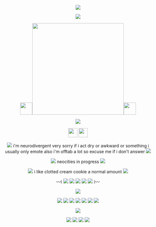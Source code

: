 <p align="center">
<img src="https://pixelsafari.neocities.org/buttons/bestviewedcomp.gif"/>
</p>

<p align="center">
<img src="https://64.media.tumblr.com/ce9417aa9d4517f38909b838ea12c9c6/50c11b3a3f8a415f-b8/s500x750/716b9146f1706b6b8ffd1ef60dc9f3aecbd7d5d3.pnj"/>
</p>

<p align="center">
<img src="https://64.media.tumblr.com/b8624b87c0884be2e7df9af15d108790/c51769d468e56c07-16/s75x75_c1/6687f613ef9ddb81ca0817a5d1f114487f271698.gifv" height="40"/><img src="https://files.catbox.moe/wpdsq8.webp" height="300"/><img src="https://pixelsafari.neocities.org/favicon/food/drink/teapot2.gif" height="40"/>
</p>

<p align="center">
<img src="https://pixelsafari.neocities.org/dividers/biscuits.gif"/>
</p>
<p align="center">
<img src="https://64.media.tumblr.com/a65629d57cf033a532a981d9e96ba4c9/fe33a9fe02b3f8cb-80/s75x75_c1/32d3f61df17e6de8fdeac9cb4668159459125233.pnj" height="30"/> <img src="https://64.media.tumblr.com/7ff7ca74f3fda2b5c6bded287255cb69/c4372e8d0b74cc83-7f/s75x75_c1/620a99b65283ad1c59d13bf27b94caa496dbdcff.pnj" height="30"/>
</p>
<p align="center">
<img src="https://64.media.tumblr.com/bb3b0485a238a47a12749ebb0d103860/7ee6e5e621b1f8b9-23/s75x75_c1/91366eee5599745ec0c7f80808a478561b3a1af3.gifv"/> i'm neurodivergent very sorry if i act dry or awkward or something i usually only emote also i'm offtab a lot so excuse me if i don't answer <img src="https://64.media.tumblr.com/bb3b0485a238a47a12749ebb0d103860/7ee6e5e621b1f8b9-23/s75x75_c1/91366eee5599745ec0c7f80808a478561b3a1af3.gifv"/>
</p>
<p align="center">
<img src="https://64.media.tumblr.com/5799526f5c06e5aeb7e091bff5954286/7ee6e5e621b1f8b9-1d/s75x75_c1/27a3f24785cebce97aa22c89043f742da88d3756.gifv"/> neocities in progress <img src="https://64.media.tumblr.com/c9380edd519d6a559d6368b320ed105f/7ee6e5e621b1f8b9-11/s75x75_c1/ff407f3d02a8bb96df668edb36c53d715592d0f4.gifv"/>
</p>

<p align="center">
<img src="https://pixelsafari.neocities.org/favicon/food/sweet/cookie15.gif"/> i like clotted cream cookie a normal amount <img src="https://pixelsafari.neocities.org/favicon/food/sweet/cookie15.gif"/>
</p>

<p align="center">
〰꒰ <img src="https://files.catbox.moe/fvbcuf.png"/> <img src="https://files.catbox.moe/ubwaby.png"/> <img src="https://files.catbox.moe/g3rpl8.png"/> <img src="https://files.catbox.moe/aw0e5u.png"/> <img src="https://files.catbox.moe/sqnqnm.png"/> ꒱〰
</p>

<p align="center">
<img src="https://64.media.tumblr.com/7d88aef712d69925165f197cd8f784de/53333f61af485e11-0d/s500x750/ac3580ad950e6fad05b8bb738debe51467bcd990.gifv"/>
</p>

<p align="center">
<img src="https://pixelsafari.neocities.org/stamps/istillsleepwithplush.png"/>
<img src="https://pixelsafari.neocities.org/stamps/cloud.png"/>
<img src="https://64.media.tumblr.com/65d6ebd16189b4ce977b8f99932041cf/0ddd29f0cf8a4f58-4c/s100x200/6850654cb4780388faca0214b24e5b127833b828.gifv"/>
<img src="https://pixelsafari.neocities.org/stamps/more/bacon.png"/>
<img src="https://64.media.tumblr.com/49157f7fbe93d905e3ecaf2097665537/314f42d5f100d6d0-47/s100x200/2ddd7bafe8797907daac7fc68806262fb3517f23.gifv"/>
<img src="https://64.media.tumblr.com/a094c1c79c03f040e9baf43b9b7cf75a/2deb1afcc85895a3-9b/s100x200/84291ae86e8dfcc6a25303822a88a19e6f241448.pnj"/>
<img src="https://files.catbox.moe/qxqyzz.png"/> 
</p>

<p align="center"> <img src="https://64.media.tumblr.com/27e2b6c5cc5a975e072eadaa4a7a93e6/8714a89751b5c4f4-af/s100x200/741d0c67eab7d8beeb1680074f22d5eadc99543e.pnj"/>
</p>

<p align="center">
<img src="https://pixelsafari.neocities.org/blinkies/giveasmile.gif"/>
<img src="https://pixelsafari.neocities.org/blinkies/simplethings.gif"/>
<img src="https://pixelsafari.neocities.org/blinkies/teddybears2.gif"/>
<img src="https://pixelsafari.neocities.org/blinkies/makemesmile.gif"/>
</p>
